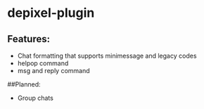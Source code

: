 # depixel-plugin
 
## Features:
- Chat formatting that supports minimessage and legacy codes
- helpop command
- msg and reply command

##Planned:
- Group chats
